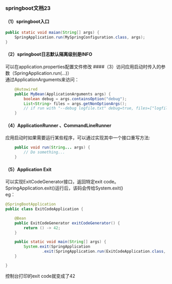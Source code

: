 ### springboot文档23
#### （1）springboot入口
```java
public static void maian(String[] args) {
	SpringApplication.run(MySpringConfiguration.class, args);
}
```
#### （2）springboot日志默认隔离级别是INFO  
可以在application.properties配置文件修改
####（3）访问应用启动时传入的参数（SpringApplication.run(…)）  
通过ApplicationArguments来访问：
```java
	@Autowired
	public MyBean(ApplicationArguments args) {
		boolean debug = args.containsOption("debug");
		List<String> files = args.getNonOptionArgs();
		// if run with "--debug logfile.txt" debug=true, files=["logfile.txt"]
	}
```
#### （4）ApplicationRunner 、CommandLineRunner
应用启动时如果需要运行某些程序，可以通过实现其中一个接口重写方法:
```java
	public void run(String... args) {
		// Do something...
	}
```
#### （5）Application Exit
可以实现ExitCodeGenerator接口，返回特定exit code。SpringApplication.exit()运行后，该码会传给System.exit()  
eg：
```java
@SpringBootApplication
public class ExitCodeApplication {

	@Bean
	public ExitCodeGenerator exitCodeGenerator() {
		return () -> 42;
	}

	public static void main(String[] args) {
		System.exit(SpringApplication
				.exit(SpringApplication.run(ExitCodeApplication.class, args)));
	}

}
```  
控制台打印的exit code就变成了42
